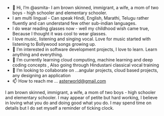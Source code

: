 - 👋 Hi, I’m @asmita- I am brown skinned, immigrant, a wife, a mom of two boys - high schooler and elementary schooler. 
- I am multi lingual - Can speak Hindi, English, Marathi, Telugu rather fluently and can understand few other sub-indian languages.
- I do wear reading glasses now - well my childhood wish came true, Because I thought it was cool to wear glasses.
- I love music, listening and singing vocal. Love for music started with listening to Bollywood songs growing up.
- 👀 I’m interested in software development projects, I love to learn. Learn anything and everything. 
- 🌱 I’m currently learning cloud computing, machine learning and deep coding concepts , Also going through Hindustani classical vocal training
- 💞️ I’m looking to collaborate on ...angular projects, cloud based projects, any designing an application
- 📫 How to reach me ... asterworld@gmail.com

I am brown skinned, immigrant, a wife, a mom of two boys - high schooler and elementary schooler. 
I may appear  of petite but hard working, I believe in loving what you do and doing good what you do.
I may spend time on details but I do set myself a reminder of ticking clock. 
<!---
aattharkar/aattharkar is a ✨ special ✨ repository because its `README.md` (this file) appears on your GitHub profile.
You can click the Preview link to take a look at your changes.
--->
